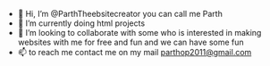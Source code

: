 - 👋 Hi, I’m @ParthTheebsitecreator you can call me Parth
- 🌱 I’m currently doing html projects
- 💞️ I’m looking to collaborate with some who is interested in making websites with me for free and fun and we can have some fun
- 📫 to reach me contact me on my mail parthop2011@gmail.com
<!---

